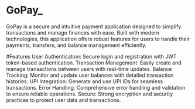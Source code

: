 # GoPay_
GoPay is a secure and intuitive payment application designed to simplify transactions and manage finances with ease. Built with modern technologies, this application offers robust features for users to handle their payments, transfers, and balance management efficiently.

#Features
User Authentication: Secure login and registration with JWT token-based authentication.
Transaction Management: Easily create and manage transactions between users with real-time updates.
Balance Tracking: Monitor and update user balances with detailed transaction histories.
UPI Integration: Generate and use UPI IDs for seamless transactions.
Error Handling: Comprehensive error handling and validation to ensure reliable operations.
Secure: Strong encryption and security practices to protect user data and transactions.
